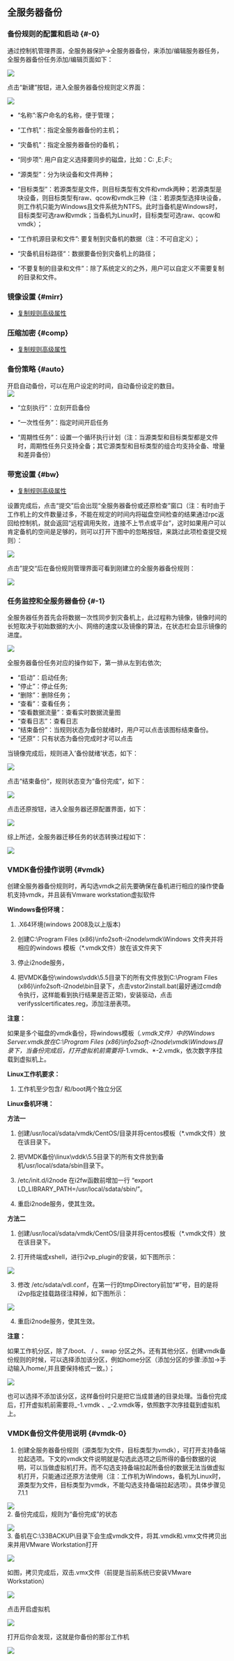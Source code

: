## 全服务器备份

### 备份规则的配置和启动 {#-0}

通过控制机管理界面，全服务器保护-&gt;全服务器备份，来添加/编辑服务器任务，全服务器备份任务添加/编辑页面如下：

![](/assets/V7.030946.png)

点击“新建”按钮，进入全服务器备份规则定义界面：

![](/assets/V7.030974.png)

* “名称”:客户命名的名称，便于管理；

* “工作机”：指定全服务器备份的主机；

* “灾备机”：指定全服务器备份的备机；

* “同步项”: 用户自定义选择要同步的磁盘，比如：C: ,E:\,F:\;

* “源类型”：分为块设备和文件两种；

* “目标类型”：若源类型是文件，则目标类型有文件和vmdk两种；若源类型是块设备，则目标类型有raw、qcow和vmdk三种（注：若源类型选择块设备，则工作机只能为Windows且文件系统为NTFS。此时当备机是Windows时，目标类型可选raw和vmdk；当备机为Linux时，目标类型可选raw、qcow和vmdk）；

* “工作机源目录和文件”: 要复制到灾备机的数据（注：不可自定义）；

* “灾备机目标路径“：数据要备份到灾备机上的路径；

* “不要复制的目录和文件”：除了系统定义的之外，用户可以自定义不需要复制的目录和文件。

### 镜像设置 {#mirr}

* [复制规则高级属性](/coopy_cdp/advance_settings.md)

### 压缩加密 {#comp}

* [复制规则高级属性](/coopy_cdp/advance_settings.md)

### 备份策略 {#auto}

开启自动备份，可以在用户设定的时间，自动备份设定的数目。  
![](/assets/V7.034447.png)

* “立刻执行”：立刻开启备份

* “一次性任务”：指定时间开启任务

* “周期性任务”：设置一个循环执行计划（注：当源类型和目标类型都是文件时，周期性任务只支持全备；其它源类型和目标类型的组合均支持全备、增量和差异备份）


### 带宽设置 {#bw}

* [复制规则高级属性](/coopy_cdp/advance_settings.md)

设置完成后，点击“提交”后会出现“全服务器备份或还原检查”窗口（注：有时由于工作机上的文件数量过多，不能在规定的时间内将磁盘空间检查的结果通过rpc返回给控制机，就会返回“远程调用失败，连接不上节点或平台”，这时如果用户可以肯定备机的空间是足够的，则可以打开下图中的忽略按钮，来跳过此项检查提交规则）：

![](/assets/V7.1hulue.PNG)

点击”提交“后在备份规则管理界面可看到刚建立的全服务器备份规则：

![](/assets/V7.031255.png)



### 任务监控和全服务器备份 {#-1}

全服务器任务首先会将数据一次性同步到灾备机上，此过程称为镜像，镜像时间的长短取决于初始数据的大小、网络的速度以及镜像的算法，在状态栏会显示镜像的进度。

![](/assets/V7.031255.png)

全服务器备份任务对应的操作如下，第一排从左到右依次;

* “启动”：启动任务;
* “停止”：停止任务;
* “删除”：删除任务；
* “查看”：查看任务；
* “查看数据流量”：查看实时数据流量图
* “查看日志”：查看日志
* “结束备份”：当规则状态为备份就绪时，用户可以点击该图标结束备份。
* “还原“：只有状态为备份完成时才可以点击

当镜像完成后，规则进入’备份就绪’状态，如下：

![](/assets/V7.032549.png)

点击“结束备份“，规则状态变为“备份完成”，如下：

![](/assets/V7.032607.png)

点击还原按钮，进入全服务器还原配置界面，如下：

![](/assets/V7.032633.png)

综上所述，全服务器迁移任务的状态转换过程如下：

![](/assets/V6.032659.png)

### VMDK备份操作说明 {#vmdk}

创建全服务器备份规则时，再勾选vmdk之前先要确保在备机进行相应的操作使备机支持vmdk，并且装有Vmware workstation虚拟软件

**Windows备份环境：**

1. .X64环境\(windows 2008及以上版本\)

2. 创建C:\Program Files \(x86\)\info2soft-i2node\vmdk\Windows 文件夹并将相应的windows 模板（\*.vmdk文件）放在该文件夹下

3. 停止i2node服务，

4. 把VMDK备份\windows\vddk\5.5目录下的所有文件放到C:\Program Files \(x86\)\info2soft-i2node\bin目录下，点击vstor2install.bat\(最好通过cmd命令执行，这样能看到执行结果是否正常\)，安装驱动，点击verifysslcertificates.reg，添加注册表项。

**注意：**

如果是多个磁盘的vmdk备份，将windows模板（_.vmdk文件）中的Windows Server.vmdk放在C:\Program Files \(x86\)\info2soft-i2node\vmdk\Windows目录下，当备份完成后，打开虚拟机前需要将_-1.vmdk、\*-2.vmdk，依次数字序挂载到虚拟机上。

**Linux工作机要求：**

1. 工作机至少包含/ 和/boot两个独立分区

**Linux备机环境：**

**方法一**

1. 创建/usr/local/sdata/vmdk/CentOS/目录并将centos模板（\*.vmdk文件）放在该目录下。

2. 把VMDK备份\linux\vddk\5.5目录下的所有文件放到备机/usr/local/sdata/sbin目录下。

3. /etc/init.d/i2node 在i2fw函数前增加一行 “export LD\_LIBRARY\_PATH=/usr/local/sdata/sbin/”。

4. 重启i2node服务，使其生效。

**方法二**

1. 创建/usr/local/sdata/vmdk/CentOS/目录并将centos模板（*.vmdk文件）放在该目录下。

2. 打开终端或xshell，进行i2vp_plugin的安装，如下图所示：

![](/assets/V6.118042624.png)

3. 修改 /etc/sdata/vdl.conf，在第一行的tmpDirectory前加“#”号，目的是将i2vp指定挂载路径注释掉，如下图所示：

![](/assets/V6.118042701.png)

4. 重启i2node服务，使其生效。



**注意：**

如果工作机分区，除了/boot、 / 、swap 分区之外。还有其他分区，创建vmdk备份规则的时候，可以选择添加该分区，例如home分区（添加分区的步骤:添加-&gt;手动输入/home/,并且要保持格式一致。）；

![](/assets/V6.032223.png)

也可以选择不添加该分区，这样备份时只是把它当成普通的目录处理。当备份完成后，打开虚拟机前需要将_-1.vmdk 、_-2.vmdk等，依照数字次序挂载到虚拟机上。

### VMDK备份文件使用说明 {#vmdk-0}

1. 创建全服务器备份规则（源类型为文件，目标类型为vmdk），可打开支持备端拉起选项。下文的vmdk文件说明就是勾选此选项之后所得的备份数据的说明，可以当做虚拟机打开。而不勾选支持备端拉起所备份的数据无法当做虚拟机打开，只能通过还原方法使用（注：工作机为Windows，备机为Linux时，源类型为文件，目标类型为vmdk，不能勾选支持备端拉起选项）。具体步骤见7.1.1

![](/assets/V7.139164.PNG)  
2.  备份完成后，规则为“备份完成”的状态

![](/assets/V7.032607.png)  
3.  备机在C:\33BACKUP\目录下会生成vmdk文件，将其.vmdk和.vmx文件拷贝出来并用VMware Workstation打开

![](/assets/V6.032800.png)

如图，拷贝完成后，双击.vmx文件（前提是当前系统已安装VMware Workstation）

![](/assets/V6.032850.png)

点击开启虚拟机

![](/assets/V6.032861.png)  

打开后你会发现，这就是你备份的那台工作机

![](/assets/V6.032885.png)

